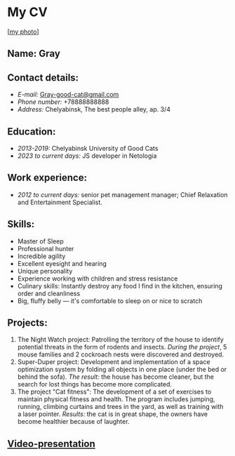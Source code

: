 # **My CV**

[[my photo](35b8625e924676cfeba7b2e9d4690e60.jpg)]
 
## **Name:** Gray
## **Contact details:**
+ _E-mail:_</u> Gray-good-cat@gmail.com
+ _Phone number:_ +78888888888
+ _Address:_ Chelyabinsk, The best people alley, ap. 3/4
## **Education**:
+ _2013-2019:_ Chelyabinsk University of Good Cats
+ _2023 to current days:_ JS developer in Netologia
## **Work experience:**
+ _2012 to current days:_ senior pet management manager; Chief Relaxation and Entertainment Specialist.
## **Skills:**
   + Master of Sleep
   + Professional hunter
   + Incredible agility
   + Excellent eyesight and hearing
   + Unique personality
   + Experience working with children and stress resistance
   + Culinary skills: Instantly destroy any food I find in the kitchen, ensuring order and cleanliness
   + Big, fluffy belly — it's comfortable to sleep on or nice to scratch
## **Projects:**
   1) The Night Watch project: Patrolling the territory of the house to identify potential threats in the form of rodents and insects.
       *During the project*, 5 mouse families and 2 cockroach nests were discovered and destroyed.
   2) Super-Duper project: Development and implementation of a space optimization system by folding all objects in one place (under the bed or behind the sofa).
       *The result:* the house has become cleaner, but the search for lost things has become more complicated.
   3) The project "Cat fitness": The development of a set of exercises to maintain physical fitness and health. The program includes jumping, running, climbing curtains and trees in the yard, as well as training with a laser pointer.
       *Results:* the cat is in great shape, the owners have become healthier because of laughter.

## [Video-presentation](https://youtube.com/shorts/eXwplb6mJGY?si=h-L_4ynfWAGO_9K9/ "click here")